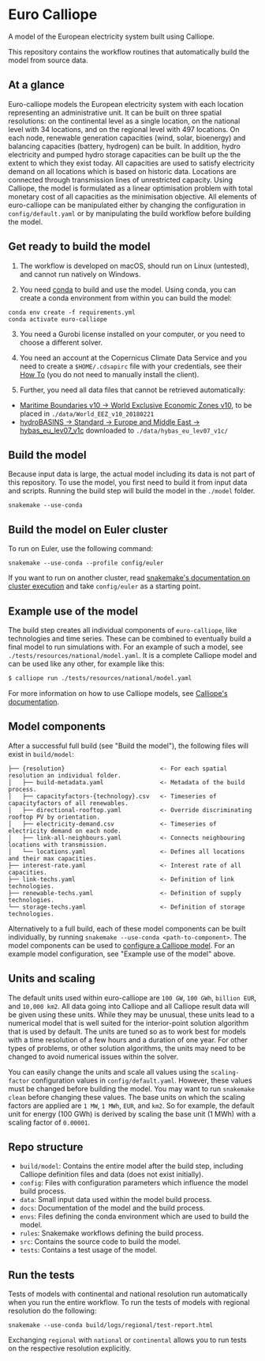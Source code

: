 # Euro Calliope

A model of the European electricity system built using Calliope.

This repository contains the workflow routines that automatically build the model from source data.

## At a glance

Euro-calliope models the European electricity system with each location representing an administrative unit. It can be built on three spatial resolutions: on the continental level as a single location, on the national level with 34 locations, and on the regional level with 497 locations. On each node, renewable generation capacities (wind, solar, bioenergy) and balancing capacities (battery, hydrogen) can be built. In addition, hydro electricity and pumped hydro storage capacities can be built up the the extent to which they exist today. All capacities are used to satisfy electricity demand on all locations which is based on historic data. Locations are connected through transmission lines of unrestricted capacity. Using Calliope, the model is formulated as a linear optimisation problem with total monetary cost of all capacities as the minimisation objective. All elements of euro-calliope can be manipulated either by changing the configuration in `config/default.yaml` or by manipulating the build workflow before building the model.

## Get ready to build the model

1. The workflow is developed on macOS, should run on Linux (untested), and cannot run natively on Windows.

2. You need [conda](https://conda.io/docs/index.html) to build and use the model. Using conda, you can create a conda environment from within you can build the model:

```
conda env create -f requirements.yml
conda activate euro-calliope
```

3. You need a Gurobi license installed on your computer, or you need to choose a different solver.

4. You need an account at the Copernicus Climate Data Service and you need to create a `$HOME/.cdsapirc` file with your credentials, see their [How To](https://cds.climate.copernicus.eu/api-how-to) (you do not need to manually install the client).

5. Further, you need all data files that cannot be retrieved automatically:

* [Maritime Boundaries v10 -> World Exclusive Economic Zones v10](http://www.marineregions.org/downloads.php), to be placed in `./data/World_EEZ_v10_20180221`
* [hydroBASINS -> Standard -> Europe and Middle East -> hybas_eu_lev07_v1c](https://www.hydrosheds.org/downloads) downloaded to `./data/hybas_eu_lev07_v1c/`

## Build the model

Because input data is large, the actual model including its data is not part of this repository. To use the model, you first need to build it from input data and scripts. Running the build step will build the model in the `./model` folder.

    snakemake --use-conda

## Build the model on Euler cluster

To run on Euler, use the following command:

    snakemake --use-conda --profile config/euler

If you want to run on another cluster, read [snakemake's documentation on cluster execution](https://snakemake.readthedocs.io/en/stable/executable.html#cluster-execution) and take `config/euler` as a starting point.

## Example use of the model

The build step creates all individual components of `euro-calliope`, like technologies and time series. These can be combined to eventually build a final model to run simulations with. For an example of such a model, see `./tests/resources/national/model.yaml`. It is a complete Calliope model and can be used like any other, for example like this:

```Bash
$ calliope run ./tests/resources/national/model.yaml
```

For more information on how to use Calliope models, see [Calliope's documentation](https://calliope.readthedocs.io).

## Model components

After a successful full build (see "Build the model"), the following files will exist in `build/model`:

```
├── {resolution}                           <- For each spatial resolution an individual folder.
│   ├── build-metadata.yaml                <- Metadata of the build process.
│   ├── capacityfactors-{technology}.csv   <- Timeseries of capacityfactors of all renewables.
│   ├── directional-rooftop.yaml           <- Override discriminating rooftop PV by orientation.
│   ├── electricity-demand.csv             <- Timeseries of electricity demand on each node.
│   ├── link-all-neighbours.yaml           <- Connects neighbouring locations with transmission.
│   └── locations.yaml                     <- Defines all locations and their max capacities.
├── interest-rate.yaml                     <- Interest rate of all capacities.
├── link-techs.yaml                        <- Definition of link technologies.
├── renewable-techs.yaml                   <- Definition of supply technologies.
└── storage-techs.yaml                     <- Definition of storage technologies.
```

Alternatively to a full build, each of these model components can be built individually, by running `snakemake --use-conda <path-to-component>`. The model components can be used to [configure a Calliope model](https://calliope.readthedocs.io/en/stable/user/building.html). For an example model configuration, see "Example use of the model" above.

## Units and scaling

The default units used within euro-calliope are `100 GW`, `100 GWh`, `billion EUR`, and `10,000 km2`. All data going into Calliope and all Calliope result data will be given using these units. While they may be unusual, these units lead to a numerical model that is well suited for the interior-point solution algorithm that is used by default. The units are tuned so as to work best for models with a time resolution of a few hours and a duration of one year. For other types of problems, or other solution algorithms, the units may need to be changed to avoid numerical issues within the solver.

You can easily change the units and scale all values using the `scaling-factor` configuration values in `config/default.yaml`. However, these values must be changed before building the model. You may want to run `snakemake clean` before changing these values. The base units on which the scaling factors are applied are `1 MW`, `1 MWh`, `EUR`, and `km2`. So for example, the default unit for energy (100 GWh) is derived by scaling the base unit (1 MWh) with a scaling factor of `0.00001`.

## Repo structure

* `build/model`: Contains the entire model after the build step, including Calliope definition files and data (does not exist initially).
* `config`: Files with configuration parameters which influence the model build process.
* `data`: Small input data used within the model build process.
* `docs`: Documentation of the model and the build process.
* `envs`: Files defining the conda environment which are used to build the model.
* `rules`: Snakemake workflows defining the build process.
* `src`: Contains the source code to build the model.
* `tests`: Contains a test usage of the model.

## Run the tests

Tests of models with continental and national resolution run automatically when you run the entire workflow. To run the tests of models with regional resolution do the following:

    snakemake --use-conda build/logs/regional/test-report.html

Exchanging `regional` with `national` or `continental` allows you to run tests on the respective resolution explicitly.
